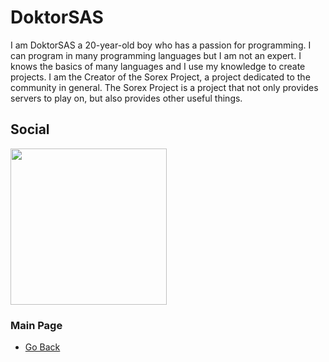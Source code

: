 # DoktorSAS
I am DoktorSAS a 20-year-old boy who has a passion for programming. I can program in many programming languages but I am not an expert. I knows the basics of many languages and I use my knowledge to create projects. 
I am the Creator of the Sorex Project, a project dedicated to the community in general. The Sorex Project is a project that not only provides servers to play on, but also provides other useful things.

## Social

<a href="https://twitter.com/DoktorSAS"> <img src="https://www.google.com/imgres?imgurl=https%3A%2F%2Fwww.flaticon.com%2Fsvg%2Fstatic%2Ficons%2Fsvg%2F124%2F124021.svg&imgrefurl=https%3A%2F%2Fwww.flaticon.com%2Ffree-icon%2Ftwitter_124021&tbnid=oaT2g4OeBLnRAM&vet=12ahUKEwjCo8yNxfvsAhWC4oUKHRJgDO4QMygAegUIARCnAQ..i&docid=vCzYvvD2eIXt4M&w=800&h=800&q=twitter%20logo&ved=2ahUKEwjCo8yNxfvsAhWC4oUKHRJgDO4QMygAegUIARCnAQ" width="250" high = "250"/> </a>

### Main Page
- [Go Back](https://github.com/DoktorSAS/Sorex/blob/main/README.md)
